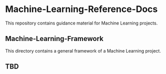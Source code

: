 # Machine-Learning-Reference-Docs
This repository contains guidance material for Machine Learning projects.

## Machine-Learning-Framework
This directory contains a general framework of a Machine Learning project.

## TBD
